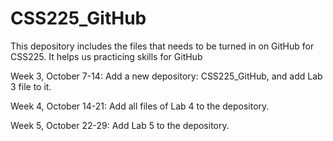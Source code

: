 # CSS225_GitHub

This depository includes the files that needs to be turned in on GitHub for CSS225.
It helps us practicing skills for GitHub

Week 3, October 7-14:
Add a new depository: CSS225_GitHub, and add Lab 3 file to it. 

Week 4, October 14-21:
Add all files of Lab 4 to the depository.

Week 5, October 22-29:
Add Lab 5 to the depository.
